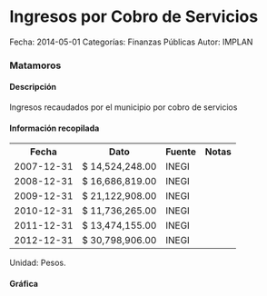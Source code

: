 Ingresos por Cobro de Servicios
=====

Fecha: 2014-05-01
Categorías: Finanzas Públicas
Autor: IMPLAN

### Matamoros

#### Descripción

Ingresos recaudados por el municipio por cobro de servicios

#### Información recopilada

<table class="table table-hover table-bordered">
  <tr><th>Fecha</th><th>Dato</th><th>Fuente</th><th>Notas</th></tr>
  <tr><td>2007-12-31</td><td>$ 14,524,248.00</td><td>INEGI</td><td></td></tr>
  <tr><td>2008-12-31</td><td>$ 16,686,819.00</td><td>INEGI</td><td></td></tr>
  <tr><td>2009-12-31</td><td>$ 21,122,908.00</td><td>INEGI</td><td></td></tr>
  <tr><td>2010-12-31</td><td>$ 11,736,265.00</td><td>INEGI</td><td></td></tr>
  <tr><td>2011-12-31</td><td>$ 13,474,155.00</td><td>INEGI</td><td></td></tr>
  <tr><td>2012-12-31</td><td>$ 30,798,906.00</td><td>INEGI</td><td></td></tr>
</table>

Unidad: Pesos.

#### Gráfica

<div id="Morriswiiwslnd" class="grafica"></div>
  <!-- JAVASCRIPT DE LA GRAFICA EN Morriswiiwslnd -->
  <script>
  new Morris.Bar({
    element: 'Morriswiiwslnd',
    data: [
      { fecha: '2007-12-31', dato: 14524248.00 },
      { fecha: '2008-12-31', dato: 16686819.00 },
      { fecha: '2009-12-31', dato: 21122908.00 },
      { fecha: '2010-12-31', dato: 11736265.00 },
      { fecha: '2011-12-31', dato: 13474155.00 },
      { fecha: '2012-12-31', dato: 30798906.00 }
    ],
    xkey: 'fecha',
    ykeys: ['dato'],
    labels: ['Dato']
  });
  </script>
